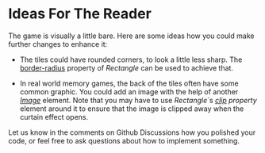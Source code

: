 # Ideas For The Reader

The game is visually a little bare. Here are some ideas how you could make further changes to enhance it:

* The tiles could have rounded corners, to look a little less sharp. The [border-radius](https://sixtyfps.io/docs/rust/sixtyfps/docs/builtin_elements/index.html#rectangle)
  property of *Rectangle* can be used to achieve that.

* In real world memory games, the back of the tiles often have some common graphic. You could add an image with
  the help of another *[Image](https://sixtyfps.io/docs/rust/sixtyfps/docs/builtin_elements/index.html#image)*
  element. Note that you may have to use *Rectangle*´s *[clip](https://sixtyfps.io/docs/rust/sixtyfps/docs/builtin_elements/index.html#properties-1) property*
  element around it to ensure that the image is clipped away when the curtain effect opens.

Let us know in the comments on Github Discussions how you polished your code, or feel free to ask questions about
how to implement something.
